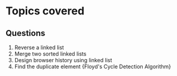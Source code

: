 # Topics covered

## Questions

1. Reverse a linked list
2. Merge two sorted linked lists
3. Design browser history using linked list
4. Find the duplicate element {Floyd's Cycle Detection Algorithm}
